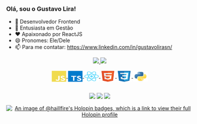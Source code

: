 ### Olá, sou o Gustavo Lira!


- 🔭 Desenvolvedor Frontend
- 🌱 Entusiasta em Gestão
- ❤ Apaixonado por ReactJS
- 😄 Pronomes: Ele/Dele
- 📫 Para me contatar: https://www.linkedin.com/in/gustavolirasn/

<div align="center">
  <a href="https://github.com/GustavoLSantos">
  <img height="180em" src="https://github-readme-stats.vercel.app/api?username=GustavoLSantos&show_icons=true&theme=tokyonight&include_all_commits=true&count_private=true"/>
  <img height="180em" src="https://github-readme-stats.vercel.app/api/top-langs/?username=GustavoLSantos&layout=compact&langs_count=7&theme=tokyonight"/>
</div>
  
<div align="center" style="display: inline_block"><br>
  <img align="center" alt="Gusta-Js" height="30" width="40" src="https://raw.githubusercontent.com/devicons/devicon/master/icons/javascript/javascript-plain.svg">
  <img align="center" alt="Gusta-Ts" height="30" width="40" src="https://raw.githubusercontent.com/devicons/devicon/master/icons/typescript/typescript-plain.svg">
  <img align="center" alt="Gusta-React" height="30" width="40" src="https://raw.githubusercontent.com/devicons/devicon/master/icons/react/react-original.svg">
  <img align="center" alt="Gusta-HTML" height="30" width="40" src="https://raw.githubusercontent.com/devicons/devicon/master/icons/html5/html5-original.svg">
  <img align="center" alt="Gusta-CSS" height="30" width="40" src="https://raw.githubusercontent.com/devicons/devicon/master/icons/css3/css3-original.svg">
  <img align="center" alt="Gusta-Python" height="30" width="40" src="https://raw.githubusercontent.com/devicons/devicon/master/icons/python/python-original.svg">
</div>
  
  ##
  
 <div align="center"> 
  <a href="https://instagram.com/gu5ta.jpg" target="_blank"><img src="https://img.shields.io/badge/-Instagram-%23E4405F?style=for-the-badge&logo=instagram&logoColor=white" target="_blank"></a>
  <a href = "mailto:gustavolirasn@gmail.com"><img src="https://img.shields.io/badge/-Gmail-%23333?style=for-the-badge&logo=gmail&logoColor=white" target="_blank"></a>
  <a href="https://www.linkedin.com/in/gustavolirasn/" target="_blank"><img src="https://img.shields.io/badge/-LinkedIn-%230077B5?style=for-the-badge&logo=linkedin&logoColor=white" target="_blank"></a> 

  [![An image of @haillfire's Holopin badges, which is a link to view their full Holopin profile](https://holopin.me/haillfire)](https://holopin.io/@haillfire)
 
</div>
